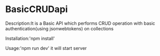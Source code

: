 # BasicCRUDapi

Description:It is a Basic API which performs CRUD operation with basic authentication(using jsonwebtokens) on collections

Installation:'npm install'

Usage:'npm run dev' it will start server

